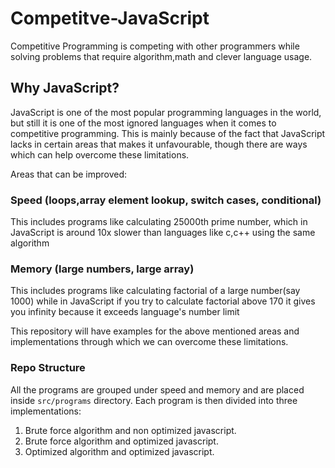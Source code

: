 # Competitve-JavaScript

Competitive Programming is competing with other programmers while solving problems that require algorithm,math and clever language usage.

## Why JavaScript?

JavaScript is one of the most popular programming languages in the world, but still it is one of the most ignored languages when it comes to competitive programming. This is mainly because of the fact that JavaScript lacks in certain areas that makes it unfavourable, though there are ways which can help overcome these limitations.

Areas that can be improved:

### Speed (loops,array element lookup, switch cases, conditional)

This includes programs like calculating 25000th prime number, which in JavaScript is around 10x slower than languages like c,c++ using the same algorithm

### Memory (large numbers, large array) 

This includes programs like calculating factorial of a large number(say 1000) while in JavaScript if you try to calculate factorial above 170 it gives you infinity because it exceeds language's number limit

This repository will have examples for the above mentioned areas and implementations through which we can overcome these limitations. 

### Repo Structure

All the programs are grouped under speed and memory and are placed inside ````src/programs```` directory. Each program is then divided into three implementations:

1. Brute force algorithm and non optimized javascript.
2. Brute force algorithm and optimized javascript.
3. Optimized algorithm and optimized javascript.
